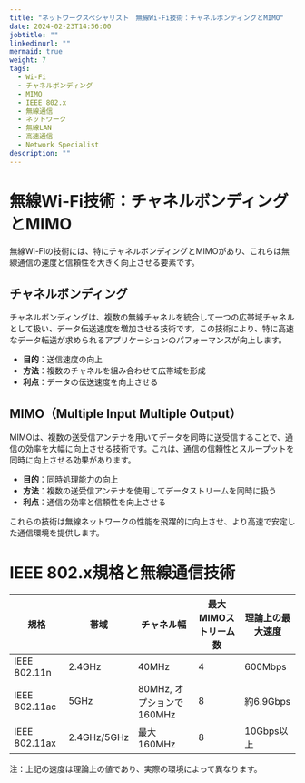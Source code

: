 ```yaml
---
title: "ネットワークスペシャリスト　無線Wi-Fi技術：チャネルボンディングとMIMO"
date: 2024-02-23T14:56:00
jobtitle: ""
linkedinurl: ""
mermaid: true
weight: 7
tags:
  - Wi-Fi
  - チャネルボンディング
  - MIMO
  - IEEE 802.x
  - 無線通信
  - ネットワーク
  - 無線LAN
  - 高速通信
  - Network Specialist
description: ""
---
```


# 無線Wi-Fi技術：チャネルボンディングとMIMO

無線Wi-Fiの技術には、特にチャネルボンディングとMIMOがあり、これらは無線通信の速度と信頼性を大きく向上させる要素です。

## チャネルボンディング

チャネルボンディングは、複数の無線チャネルを統合して一つの広帯域チャネルとして扱い、データ伝送速度を増加させる技術です。この技術により、特に高速なデータ転送が求められるアプリケーションのパフォーマンスが向上します。

- **目的**：送信速度の向上
- **方法**：複数のチャネルを組み合わせて広帯域を形成
- **利点**：データの伝送速度を向上させる

## MIMO（Multiple Input Multiple Output）

MIMOは、複数の送受信アンテナを用いてデータを同時に送受信することで、通信の効率を大幅に向上させる技術です。これは、通信の信頼性とスループットを同時に向上させる効果があります。

- **目的**：同時処理能力の向上
- **方法**：複数の送受信アンテナを使用してデータストリームを同時に扱う
- **利点**：通信の効率と信頼性を向上させる

これらの技術は無線ネットワークの性能を飛躍的に向上させ、より高速で安定した通信環境を提供します。

# IEEE 802.x規格と無線通信技術

| 規格          | 帯域       | チャネル幅           | 最大MIMOストリーム数 | 理論上の最大速度    |
|---------------|------------|----------------------|---------------------|-------------------|
| IEEE 802.11n  | 2.4GHz     | 40MHz                | 4                   | 600Mbps           |
| IEEE 802.11ac | 5GHz       | 80MHz, オプションで160MHz | 8                   | 約6.9Gbps         |
| IEEE 802.11ax | 2.4GHz/5GHz | 最大160MHz           | 8                   | 10Gbps以上        |

注：上記の速度は理論上の値であり、実際の環境によって異なります。
